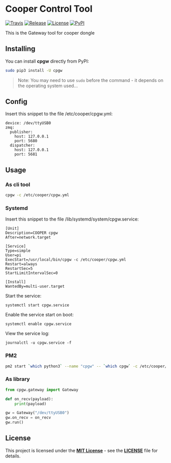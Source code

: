# Cooper Control Tool

[![Travis](https://img.shields.io/travis/hardwario/cpgw/master.svg)](https://travis-ci.org/hardwario/cpgw)
[![Release](https://img.shields.io/github/release/hardwario/cpgw.svg)](https://github.com/hardwario/cpgw/releases)
[![License](https://img.shields.io/github/license/hardwario/cpgw.svg)](https://github.com/hardwario/cpgw/blob/master/LICENSE)
[![PyPI](https://img.shields.io/pypi/v/cpgw.svg)](https://pypi.org/project/cpgw/)


This is the Gateway tool for cooper dongle

## Installing

You can install **cpgw** directly from PyPI:


```sh
sudo pip3 install -U cpgw
```

> Note: You may need to use `sudo` before the command - it depends on the operating system used...

## Config

Insert this snippet to the file /etc/cooper/cpgw.yml:
```
device: /dev/ttyUSB0
zmq:
  publisher:
    host: 127.0.0.1
    port: 5680
  dispatcher:
    host: 127.0.0.1
    port: 5681
```

## Usage

### As cli tool

```sh
cpgw -c /etc/cooper/cpgw.yml
```

### Systemd

Insert this snippet to the file /lib/systemd/system/cpgw.service:
```
[Unit]
Description=COOPER cpgw
After=network.target

[Service]
Type=simple
User=pi
ExecStart=/usr/local/bin/cpgw -c /etc/cooper/cpgw.yml
Restart=always
RestartSec=5
StartLimitIntervalSec=0

[Install]
WantedBy=multi-user.target
```

Start the service:

    systemctl start cpgw.service

Enable the service start on boot:

    systemctl enable cpgw.service

View the service log:

    journalctl -u cpgw.service -f


### PM2
```sh
pm2 start `which python3` --name "cpgw" -- `which cpgw` -c /etc/cooper/cpgw.yml
```

### As library

```python
from cpgw.gateway import Gateway

def on_recv(payload):
    print(payload)

gw = Gateway("/dev/ttyUSB0")
gw.on_recv = on_recv
gw.run()

```

## License

This project is licensed under the [**MIT License**](https://opensource.org/licenses/MIT/) - see the [**LICENSE**](LICENSE) file for details.
